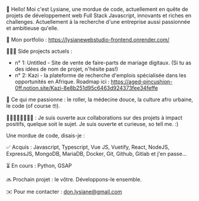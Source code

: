 👋 Hello! Moi c'est Lysiane, une mordue de code, actuellement en quête de projets de développement web Full Stack Javascript, innovants et riches en challenges. Actuellement à la recherche d'une entreprise aussi passionnée et ambitieuse qu'elle.

🔗 Mon portfolio : https://lysianewebstudio-frontend.onrender.com/ 

👩🏾‍💻 Side projects actuels : 
  - n° 1: Untitled - Site de vente de faire-parts de mariage digitaux. (Si tu as des idées de nom de projet, n'hésite pas!)
  - n° 2: Kazi - la plateforme de recherche d'emplois spécialisée dans les opportunités en Afrique. Roadmap ici : https://aged-pincushion-0ff.notion.site/Kazi-8e8b251d95c6463d924373fee34feffe

🌱 Ce qui me passionne : le roller, la médecine douce, la culture afro urbaine, le code (of course 🤓).

🙋🏾‍♀️🙋🏼‍♂️💁🏼 : Je suis ouverte aux collaborations sur des projets à impact positifs, quelque soit le sujet. Je suis ouverte et curieuse, so tell me. :)

Une mordue de code, disais-je :

✅ Acquis : Javascript, Typescript, Vue JS, Vuetify, React, NodeJS, ExpressJS, MongoDB, MariaDB, Docker, Git, Github, Gitlab et j'en passe...

⏳ En cours : Python, GSAP

🔜 Prochain projet : le vôtre. Développons-le ensemble. 

✉️ Pour me contacter : don.lysiane@gmail.com

